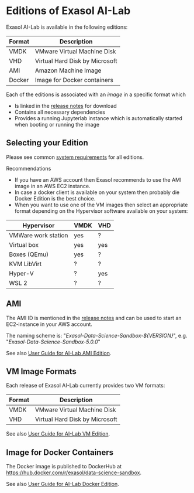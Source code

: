 # Editions of Exasol AI-Lab

Exasol AI-Lab is available in the following editions:

| Format | Description                    |
|--------|--------------------------------|
| VMDK   | VMware Virtual Machine Disk    |
| VHD    | Virtual Hard Disk by Microsoft |
| AMI    | Amazon Machine Image           |
| Docker | Image for Docker containers    |

Each of the editions is associated with an _image_ in a specific format which
* Is linked in the [release notes](https://github.com/exasol/data-science-sandbox/releases/latest) for download
* Contains all necessary dependencies
* Provides a running Jupyterlab instance which is automatically started when booting or running the image

## Selecting your Edition

Please see common [system requirements](user_guide.md#system-requirements) for all editions.

Recommendations
* If you have an AWS account then Exasol recommends to use the AMI image in an AWS EC2 instance.
* In case a docker client is available on your system then probably die Docker Edition is the best choice.
* When you want to use one of the VM images then select an appropriate format depending on the Hypervisor software available on your system:

| Hypervisor          | VMDK | VHD |
|---------------------|------|-----|
| VMWare work station | yes  | ?   |
| Virtual box         | yes  | yes |
| Boxes (QEmu)        | yes  | ?   |
| KVM LibVirt         | ?    | ?   |
| Hyper-V             | ?    | yes |
| WSL 2               | ?    | ?   |

## AMI

The AMI ID is mentioned in the [release notes](https://github.com/exasol/data-science-sandbox/releases/latest) and can be used to start an EC2-instance in your AWS account.

The naming scheme is: "_Exasol-Data-Science-Sandbox-${VERSION}_", e.g. "_Exasol-Data-Science-Sandbox-5.0.0_"

See also [User Guide for AI-Lab AMI Edition](ami_usage.md).

## VM Image Formats

Each release of Exasol AI-Lab currently provides two VM formats:

| Format     | Description                    |
| -----------|--------------------------------|
| VMDK       | VMware Virtual Machine Disk    |
| VHD        | Virtual Hard Disk by Microsoft |

See also [User Guide for AI-Lab VM Edition](vm_usage.md).

## Image for Docker Containers

The Docker image is published to DockerHub at https://hub.docker.com/r/exasol/data-science-sandbox.

See also [User Guide for AI-Lab Docker Edition](docker/docker_usage.md).
